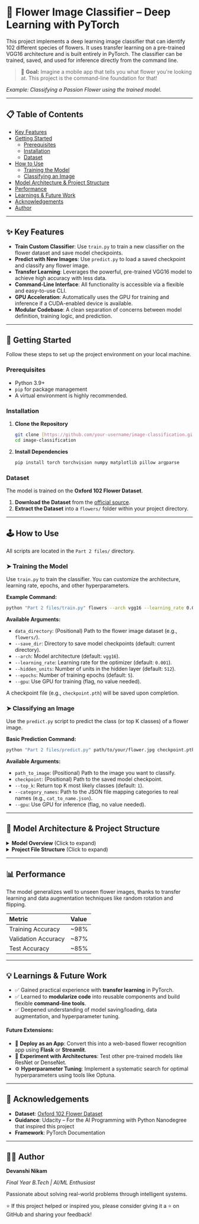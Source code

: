 # 🌸 Flower Image Classifier – Deep Learning with PyTorch

This project implements a deep learning image classifier that can identify 102 different species of flowers. It uses transfer learning on a pre-trained VGG16 architecture and is built entirely in PyTorch. The classifier can be trained, saved, and used for inference directly from the command line.

> 🎯 **Goal:** Imagine a mobile app that tells you what flower you're looking at. This project is the command-line foundation for that!

*Example: Classifying a Passion Flower using the trained model.*

---

## 📋 Table of Contents

- [Key Features](#-key-features)
- [Getting Started](#-getting-started)
  - [Prerequisites](#prerequisites)
  - [Installation](#installation)
  - [Dataset](#dataset)
- [How to Use](#-how-to-use)
  - [Training the Model](#-training-the-model)
  - [Classifying an Image](#-classifying-an-image)
- [Model Architecture & Project Structure](#-model-architecture--project-structure)
- [Performance](#-performance)
- [Learnings & Future Work](#-learnings--future-work)
- [Acknowledgements](#-acknowledgements)
- [Author](#-author)

---

## ✨ Key Features

-   **Train Custom Classifier**: Use `train.py` to train a new classifier on the flower dataset and save model checkpoints.
-   **Predict with New Images**: Use `predict.py` to load a saved checkpoint and classify any flower image.
-   **Transfer Learning**: Leverages the powerful, pre-trained VGG16 model to achieve high accuracy with less data.
-   **Command-Line Interface**: All functionality is accessible via a flexible and easy-to-use CLI.
-   **GPU Acceleration**: Automatically uses the GPU for training and inference if a CUDA-enabled device is available.
-   **Modular Codebase**: A clean separation of concerns between model definition, training logic, and prediction.

---

## 🚀 Getting Started

Follow these steps to set up the project environment on your local machine.

### Prerequisites

-   Python 3.9+
-   `pip` for package management
-   A virtual environment is highly recommended.

### Installation

1.  **Clone the Repository**
    ```bash
    git clone [https://github.com/your-username/image-classification.git](https://github.com/your-username/image-classification.git)
    cd image-classification
    ```

2.  **Install Dependencies**
    ```bash
    pip install torch torchvision numpy matplotlib pillow argparse
    ```

### Dataset

The model is trained on the **Oxford 102 Flower Dataset**.

1.  **Download the Dataset** from the [official source](https://www.robots.ox.ac.uk/~vgg/data/flowers/102/index.html).
2.  **Extract the Dataset** into a `flowers/` folder within your project directory.

---

## 🕹️ How to Use

All scripts are located in the `Part 2 files/` directory.

### ➤ Training the Model

Use `train.py` to train the classifier. You can customize the architecture, learning rate, epochs, and other hyperparameters.

**Example Command:**
```bash
python "Part 2 files/train.py" flowers --arch vgg16 --learning_rate 0.001 --epochs 5 --gpu
```

**Available Arguments:**

  - `data_directory`: (Positional) Path to the flower image dataset (e.g., `flowers/`).
  - `--save_dir`: Directory to save model checkpoints (default: current directory).
  - `--arch`: Model architecture (default: `vgg16`).
  - `--learning_rate`: Learning rate for the optimizer (default: `0.001`).
  - `--hidden_units`: Number of units in the hidden layer (default: `512`).
  - `--epochs`: Number of training epochs (default: `5`).
  - `--gpu`: Use GPU for training (flag, no value needed).

A checkpoint file (e.g., `checkpoint.pth`) will be saved upon completion.

### ➤ Classifying an Image

Use the `predict.py` script to predict the class (or top K classes) of a flower image.

**Basic Prediction Command:**

```bash
python "Part 2 files/predict.py" path/to/your/flower.jpg checkpoint.pth --top_k 5 --category_names cat_to_name.json --gpu
```

**Available Arguments:**

  - `path_to_image`: (Positional) Path to the image you want to classify.
  - `checkpoint`: (Positional) Path to the saved model checkpoint.
  - `--top_k`: Return top K most likely classes (default: `1`).
  - `--category_names`: Path to the JSON file mapping categories to real names (e.g., `cat_to_name.json`).
  - `--gpu`: Use GPU for inference (flag, no value needed).

-----

## 🧠 Model Architecture & Project Structure

<details>
<summary>
<strong>Model Overview</strong> (Click to expand)
</summary>

  - **Base Model**: VGG16 (pre-trained on ImageNet).
  - **Transfer Learning**: Convolutional layers are frozen to retain learned features. The classifier part is replaced and trained from scratch.
  - **Custom Classifier**:
      - Fully Connected Layer (Input features from VGG16 -\> Hidden Units)
      - ReLU Activation
      - Dropout (for regularization)
      - Fully Connected Layer (Hidden Units -\> 102 Output Classes)
      - LogSoftmax Output Layer
  - **Loss Function**: Negative Log Likelihood Loss (`nn.NLLLoss`), as it works well with `LogSoftmax`.
  - **Optimizer**: Adam optimizer.
  - **Input Image Size**: Images are resized and cropped to `224x224` pixels.

</details>

<details>
<summary>
  <strong>Project File Structure</strong> (Click to expand)</summary>

```
image-classification/
├── Completed part 1 notebook/
│   └── Flower Classifier.html   # Interactive notebook (exported to HTML)
│
├── Part 2 files/
│   ├── model.py                 # Defines model architecture, save/load checkpoints
│   ├── train.py                 # Command-line script for training the model
│   ├── util.py                  # Helper functions and data transforms
│   └── predict.py               # Command-line script for predicting with a saved model
│
├── cat_to_name.json             # Mapping from category index to flower name
├── README.md                    # This file
└── .gitignore                   # Files/directories to ignore in Git
```

</details>

-----

## 📊 Performance

The model generalizes well to unseen flower images, thanks to transfer learning and data augmentation techniques like random rotation and flipping.

| Metric              | Value |
| :------------------ | :---- |
| Training Accuracy   | \~98%  |
| Validation Accuracy | \~87%  |
| Test Accuracy       | \~85%  |

-----

## 💡 Learnings & Future Work

  - ✅ Gained practical experience with **transfer learning** in PyTorch.
  - ✅ Learned to **modularize code** into reusable components and build flexible **command-line tools**.
  - ✅ Deepened understanding of model saving/loading, data augmentation, and hyperparameter tuning.

#### Future Extensions:

  - 📱 **Deploy as an App**: Convert this into a web-based flower recognition app using **Flask** or **Streamlit**.
  - 🔬 **Experiment with Architectures**: Test other pre-trained models like ResNet or DenseNet.
  - ⚙️ **Hyperparameter Tuning**: Implement a systematic search for optimal hyperparameters using tools like Optuna.

-----

## 🙌 Acknowledgements

  - **Dataset**: [Oxford 102 Flower Dataset](https://www.robots.ox.ac.uk/~vgg/data/flowers/102/)
  - **Guidance**: Udacity – For the AI Programming with Python Nanodegree that inspired this project
  - **Framework**: PyTorch Documentation

-----

## 👩‍💻 Author

**Devanshi Nikam**

*Final Year B.Tech | AI/ML Enthusiast*

Passionate about solving real-world problems through intelligent systems.

[](https://www.google.com/search?q=https://github.com/your-username)
[](https://www.linkedin.com/in/your-profile/)

⭐ If this project helped or inspired you, please consider giving it a ⭐ on GitHub and sharing your feedback\!

```
```
